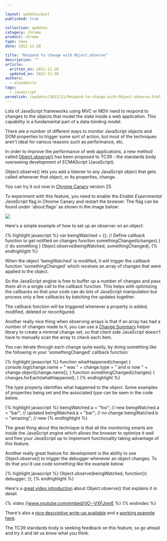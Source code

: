 ```yaml
---

layout: updates/post
published: true

collection: updates
category: chrome
product: chrome
type: news
date: 2012-11-28

title: "Respond to change with Object.observe"
description: ""
article:
  written_on: 2012-11-28
  updated_on: 2012-11-28
authors:
  - alexdanilo
tags:
  - javascript
permalink: /updates/2012/11/Respond-to-change-with-Object-observe.html
---
```

Lots of JavaScript frameworks using MVC or MDV need to respond to changes to the objects that model the state inside a web application. This capability is a fundamental part of a data-binding model.

There are a number of different ways to monitor JavaScript objects and DOM properties to trigger some sort of action, but most of the techniques aren't ideal for various reasons such as performance, etc.

In order to improve the performance of web applications, a new method called [Object.observe()](http://wiki.ecmascript.org/doku.php?id=harmony:observe) has been proposed to TC39 - the standards body overseeing development of ECMAScript (JavaScript).

Object.observe() lets you add a listener to any JavaScript object that gets called whenever that object, or its properties, change.

You can try it out now in [Chrome Canary](https://tools.google.com/dlpage/chromesxs) version 25.

To experiment with this feature, you need to enable the *Enable Experimental JavaScript* flag in Chrome Canary and restart the browser. The flag can be found under 'about:flags' as shown in the image below:

<img src="{{site.baseurl}}/updates/images/2012-11-28-respond-to-change-with-object.observe/chrome-flags.jpg"/>


Here's a simple example of how to set up an observer on an object:

{% highlight javascript %}
var beingWatched = {};
// Define callback function to get notified on changes
function somethingChanged(changes) {
    // do something
}
Object.observe(beingWatched, somethingChanged);
{% endhighlight %}


When the object 'beingWatched' is modified, it will trigger the callback function 'somethingChanged' which receives an array of changes that were applied to the object.

So the JavaScript engine is free to buffer up a number of changes and pass them all in a single call to the callback function. This helps with optimizing the callbacks so that your code can do lots of JavaScript manipulation but process only a few callbacks by batching the updates together.

The callback function will be triggered whenever a property is added, modified, deleted or reconfigured.

Another really nice thing when observing arrays is that if an array has had a number of changes made to it, you can use a [Change Summary](https://github.com/rafaelw/ChangeSummary) helper library to create a minimal change set, so that client side JavaScript doesn't have to manually scan the array to check each item.

You can iterate through each change quite easily, by doing something like the following in your 'somethingChanged' callback function:

{% highlight javascript %}
function whatHappened(change) {
    console.log(change.name + " was " + change.type + " and is now " + change.object[change.name]);
}
function somethingChanged(changes) {
    changes.forEach(whatHappened);
}
{% endhighlight %}


The *type* property identifies what happened to the object. Some examples of properties being set and the associated *type* can be seen in the code below.

{% highlight javascript %}
beingWatched.a = "foo"; // new
beingWatched.a = "bar"; // updated
beingWatched.a = "bar"; // no change
beingWatched.b = "amazing"; // new
{% endhighlight %}


The great thing about this technique is that all the monitoring smarts are inside the JavaScript engine which allows the browser to optimize it well and free your JavaScript up to implement functionality taking advantage of this feature.

Another really great feature for development is the ability to use Object.observe() to trigger the debugger whenever an object changes. To do that you'd use code something like the example below.

{% highlight javascript %}
Object.observe(beingWatched, function(){ debugger; });
{% endhighlight %}


Here's a [great video introduction](https://www.youtube.com/watch?feature=player_embedded&v=VO--VXFJnmE) about Object.observe() that explains it in detail.


{% video //www.youtube.com/embed/VO--VXFJnmE %} {% endvideo %}

There's also a [nice descriptive write-up available](http://weblog.bocoup.com/JavaScript-object-observe/) and a [working example here](http://simpl.info/observe/).

The TC39 standards body is seeking feedback on this feature, so go ahead and try it and let us know what you think.
